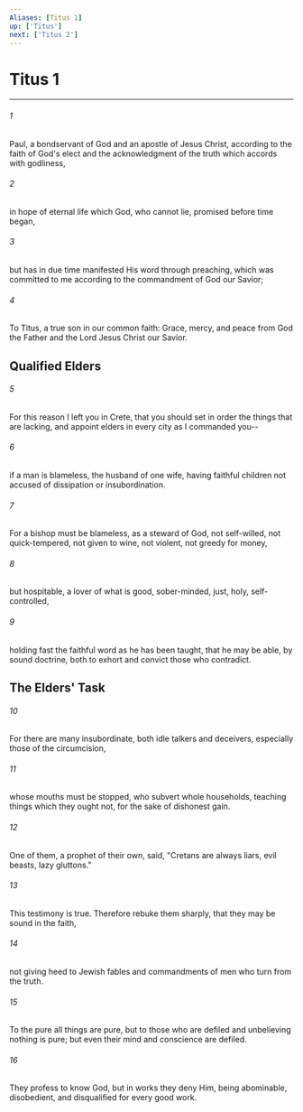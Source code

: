 ```yaml
---
Aliases: [Titus 1]
up: ['Titus']
next: ['Titus 2']
---
```

# Titus 1

***


###### 1 
Paul, a bondservant of God and an apostle of Jesus Christ, according to the faith of God's elect and the acknowledgment of the truth which accords with godliness, 

###### 2 
in hope of eternal life which God, who cannot lie, promised before time began, 

###### 3 
but has in due time manifested His word through preaching, which was committed to me according to the commandment of God our Savior; 

###### 4 
To Titus, a true son in our common faith: Grace, mercy, and peace from God the Father and the Lord Jesus Christ our Savior.

## Qualified Elders 

###### 5 
For this reason I left you in Crete, that you should set in order the things that are lacking, and appoint elders in every city as I commanded you-- 

###### 6 
if a man is blameless, the husband of one wife, having faithful children not accused of dissipation or insubordination. 

###### 7 
For a bishop must be blameless, as a steward of God, not self-willed, not quick-tempered, not given to wine, not violent, not greedy for money, 

###### 8 
but hospitable, a lover of what is good, sober-minded, just, holy, self-controlled, 

###### 9 
holding fast the faithful word as he has been taught, that he may be able, by sound doctrine, both to exhort and convict those who contradict.

## The Elders' Task 

###### 10 
For there are many insubordinate, both idle talkers and deceivers, especially those of the circumcision, 

###### 11 
whose mouths must be stopped, who subvert whole households, teaching things which they ought not, for the sake of dishonest gain. 

###### 12 
One of them, a prophet of their own, said, "Cretans are always liars, evil beasts, lazy gluttons." 

###### 13 
This testimony is true. Therefore rebuke them sharply, that they may be sound in the faith, 

###### 14 
not giving heed to Jewish fables and commandments of men who turn from the truth. 

###### 15 
To the pure all things are pure, but to those who are defiled and unbelieving nothing is pure; but even their mind and conscience are defiled. 

###### 16 
They profess to know God, but in works they deny Him, being abominable, disobedient, and disqualified for every good work.
